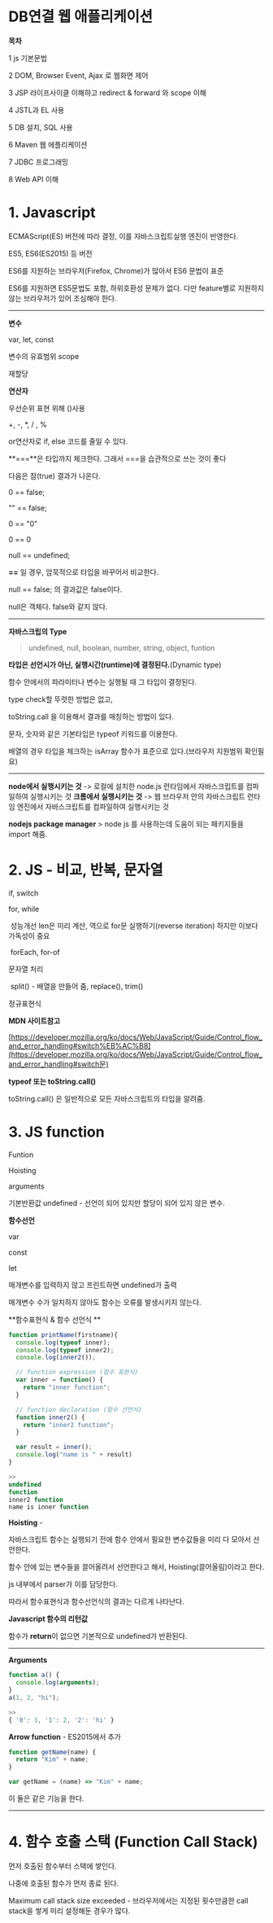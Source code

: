 # **DB연결 웹 애플리케이션**

**목차**

1 js 기본문법

2 DOM, Browser Event, Ajax 로 웹화면 제어

3 JSP 라이프사이클 이해하고 redirect & forward 와 scope 이해

4 JSTL과 EL 사용

5 DB 설치, SQL 사용

6 Maven 웹 에플리케이션

7 JDBC 프로그래밍

8 Web API 이해



# 1. Javascript

ECMAScript(ES) 버전에 따라 결정, 이를 자바스크립트실행 엔진이 반영한다.

ES5, ES6(ES2015) 등 버전

ES6를 지원하는 브라우저(Firefox, Chrome)가 많아서 ES6 문법이 표준

ES6를 지원하면 ES5문법도 포함, 하위호환성 문제가 없다. 다만 feature별로 지원하지 않는 브라우저가 있어 조심해야 한다.



---

**변수**

var, let, const

변수의 유효범위 scope

재할당



**연산자**

우선순위 표현 위해 ()사용

+, -, *, / , %

or연산자로 if, else 코드를 줄일 수 있다.





**===**은 타입까지 체크한다. 그래서 ===을 습관적으로 쓰는 것이 좋다

다음은 참(true) 결과가 나온다.

0 == false;

"" == false;

0 == "0"

0 == 0

null == undefined;



**==** 일 경우, 암묵적으로 타입을 바꾸어서 비교한다.

null == false; 의 결과값은 false이다.

null은 객체다. false와 같지 않다.



---

**자바스크립의 Type**

> undefined, null, boolean, number, string, object, funtion

**타입은 선언시가 아닌, 실행시간(runtime)에 결정된다.**(Dynamic type)

함수 안에서의 파라미터나 변수는 실행될 때 그 타입이 결정된다.

type check할 뚜렷한 방법은 없고,

toString.call 을 이용해서 결과를 매칭하는 방법이 있다. 

문자, 숫자와 같은 기본타입은 typeof 키워드를 이용한다.

배열의 경우 타입을 체크하는 isArray 함수가 표준으로 있다.(브라우저 지원범위 확인필요)



---

**node에서 실행시키는 것** -> 로컬에 설치한 node.js 런타임에서 자바스크립트를 컴파일하여 실행시키는 것
**크롬에서 실행시키는 것** -> 웹 브라우저 안의 자바스크립트 런타임 엔진에서 자바스크립트를 컴파일하여 실행시키는 것

**nodejs package manager** > node js 를 사용하는데 도움이 되는 패키지들을 import 해줌. 







# 2. JS - 비교, 반복, 문자열

if, switch

for, while

​	성능개선 len은 미리 계산, 역으로 for문 실행하기(reverse iteration) 하지만 이보다 가독성이 중요

​	forEach, for-of



문자열 처리

​	split() - 배열을 만들어 줌, replace(), trim()

정규표현식

**MDN 사이트참고**

 [https://developer.mozilla.org/ko/docs/Web/JavaScript/Guide/Control_flow_and_error_handling#switch%EB%AC%B8](https://developer.mozilla.org/ko/docs/Web/JavaScript/Guide/Control_flow_and_error_handling#switch문) 





**typeof 또는 toString.call()**

toString.call() 은 일반적으로 모든 자바스크립트의 타입을 알려줌.





# 3. JS function

Funtion

Hoisting

arguments

기본반환값 undefined - 선언이 되어 있지만 할당이 되어 있지 않은 변수.



**함수선언**

var

const

let

매개변수를 입력하지 않고 프린트하면 undefined가 출력

매개변수 수가 일치하지 않아도 함수는 오류를 발생시키지 않는다.



**함수표현식 & 함수 선언식 **

```javascript
function printName(firstname){
  console.log(typeof inner);
  console.log(typeof inner2);
  console.log(inner2());

  // function expression (함수 표현식)
  var inner = function() {
    return "inner function";
  }

  // function declaration (함수 선언식)
  function inner2() {
    return "inner2 function";
  }

  var result = inner();
  console.log("name is " + result)
}

>>
undefined
function
inner2 function
name is inner function
```





**Hoisting** - 

자바스크립트 함수는 실행되기 전에 함수 안에서 필요한 변수값들을 미리 다 모아서 선언한다.

함수 안에 있는 변수들을 끌어올려서 선언한다고 해서, Hoisting(끌어올림)이라고 한다.

js 내부에서 parser가 이를 담당한다.



따라서 함수표현식과 함수선언식의 결과는 다르게 나타난다.



**Javascript 함수의 리턴값**

함수가 **return**이 없으면 기본적으로 undefined가 반환된다.





---

**Arguments**

```javascript
function a() {
  console.log(arguments);
}
a(1, 2, "hi");

>>
{ '0': 1, '1': 2, '2': 'hi' }
```





**Arrow function** - ES2015에서 추가

```javascript
function getName(name) {
  return "Kim" + name;
}

var getName = (name) => "Kim" + name;
```

이 둘은 같은 기능을 한다.



---

# 4. 함수 호출 스택 (Function Call Stack)



먼저 호출된 함수부터 스택에 쌓인다.

나중에 호출된 함수가 먼저 종료 된다.



Maximum call stack size exceeded - 브라우저에서는 지정된 횟수만큼한 call stack을 쌓게 미리 설정해둔 경우가 많다.



